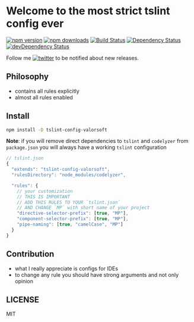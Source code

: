# Welcome to the most strict tslint config ever
[![npm version](https://badge.fury.io/js/tslint-config-valorsoft.svg)](http://badge.fury.io/js/tslint-config-valorsoft) [![npm downloads](https://img.shields.io/npm/dm/tslint-config-valorsoft.svg)](https://npmjs.org/tslint-config-valorsoft)
[![Build Status](https://travis-ci.org/valor-software/tslint-config-valorsoft.svg?branch=master)](https://travis-ci.org/valor-software/tslint-config-valorsoft)
[![Dependency Status](https://david-dm.org/valor-software/tslint-config-valorsoft.svg)](https://david-dm.org/valor-software/tslint-config-valorsoft)
[![devDependency Status](https://david-dm.org/valor-software/tslint-config-valorsoft/dev-status.svg)](https://david-dm.org/valor-software/tslint-config-valorsoft#info=devDependencies)


Follow me [![twitter](https://img.shields.io/twitter/follow/valorkin.svg?style=social&label=%20valorkin)](https://twitter.com/valorkin) to be notified about new releases.

## Philosophy
- contains all rules explicitly
- almost all rules enabled

## Install
```sh
npm install -D tslint-config-valorsoft
```

**Note**: if you will remove direct dependencies to `tslint` and `codelyzer` from `package.json` you will always have a working `tslint` configuration

```js
// tslint.json
{
  "extends": "tslint-config-valorsoft",
  "rulesDirectory": "node_modules/codelyzer",

  "rules": {
    // your customization
    // THIS IS IMPORTANT
    // ADD THIS RULES TO YOUR `tslint.json`
    // AND CHANGE `MP` with short name of your project
    "directive-selector-prefix": [true, "MP"],
    "component-selector-prefix": [true, "MP"],
    "pipe-naming": [true, "camelCase", "MP"]
  }
}
```
<!--
## What is disabled
- `no-eq-null` - duplicates `eqeqeq:smart`
- `no-restricted-imports`, `no-restricted-modules`, `no-restricted-globals` - dependant on project requirements
- `id-match` - not found any particular use of this rule, `camelCase` is enough
- `jsx-quotes` - I don't use jsx so I don't care
- `no-plusplus` - why not `++`? It's nice to use when you know what you are doing
- `no-restricted-syntax` - duplicates `no-with` and disabled functional expressions
- `no-ternary` - why not? but not nested ternary please
- `require-jsdoc`- nice thing, but hard to follow
- `spaced-comment` - nice for meaningful comments, bad for quick code commenting
- `wrap-regex` - no need
- `prefer-reflect` - compatibility is to low to use
- `newline-before-return` - TBD

## What is tweaked
- `indent` - 2 spaces rulezzz!
- `max-len` - extended to 120 chars
- `newline-per-chained-call` - extended `ignoreChainWithDepth` to 3
- `eqeqeq` - `smart` mode enabled
- `dot-location` - `property` mode enabled
- `no-implicit-coercion` - boolean implicit coercion enabled
- `func-style` - `declaration` only please
- `no-use-before-define` - usage of `function` before declarations are allowed
- `no-mixed-requires`- `grouping` and `allowCall` checks enabled
- `linebreak-style` - unix only
- `one-var` - `never` use one `var|let|const` per block
- `padded-blocks` - `never` add useless padding
- `quote-props` - quote properties only `as-needed` and `keywords`
- `no-magic-numbers` - `ignore` `-1,0,1` as most often used numbers and `ignoreArrayIndexes`, `enforceConst` are enabled
-->
## Contribution
- what I really appreciate is configs for IDEs
- to change any rule you should have strong arguments and not only opinion

## LICENSE
MIT
